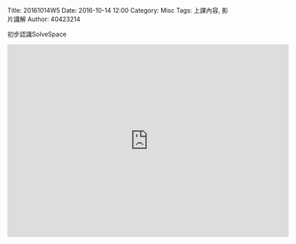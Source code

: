 Title: 20161014W5
Date: 2016-10-14 12:00
Category: Misc
Tags: 上課內容, 影片講解
Author: 40423214

<p>初步認識SolveSpace<p>
<iframe src="https://player.vimeo.com/video/191050859" width="640" height="437" frameborder="0" webkitallowfullscreen mozallowfullscreen allowfullscreen></iframe>
